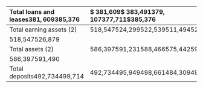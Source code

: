 | Total loans and leases$381,609$385,376   | $ 381,609$ 383,491$379,107$377,711$385,376   |
|:-----------------------------------------|:---------------------------------------------|
| Total earning assets (2)                 | 518,547524,299522,539511,494526,879          |
| 518,547526,879                           |                                              |
| Total assets (2)                         | 586,397591,231588,466575,442591,490          |
| 586,397591,490                           |                                              |
| Total deposits492,734499,714             | 492,734495,949498,661484,309499,714          |